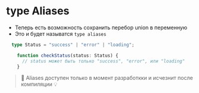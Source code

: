 
# type Aliases 

- Теперь есть возможность сохранить перебор union в переменную 
- Это и будет называтся `type aliases`

```typescript
  type Status = "success" | "error" | "loading";

    function checkStatus(status: Status) {
      // status может быть только "success", "error", или "loading"
    }
```


> 📌 Aliases доступен только в момент разработкки и исчезнит после компиляции 💡

